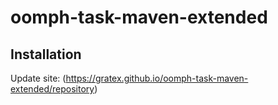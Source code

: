 # oomph-task-maven-extended

## Installation

Update site: (https://gratex.github.io/oomph-task-maven-extended/repository)


